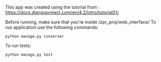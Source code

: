 This app was created using the tutorial from : https://docs.djangoproject.com/en/4.2/intro/tutorial01/

Before running, make sure that you're inside /zpr_proj/web_interface/
To run application use the following commands:

```
python manage.py runserver
```


To run tests:

```
python manage.py test
```